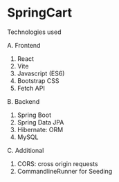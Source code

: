 # SpringCart

Technologies used

A. Frontend
  1. React
  2. Vite
  3. Javascript (ES6)
  4. Bootstrap CSS
  5. Fetch API

B. Backend
  1. Spring Boot
  2. Spring Data JPA
  3. Hibernate: ORM
  4. MySQL

C. Additional
  1. CORS: cross origin requests
  3. CommandlineRunner for Seeding
   
